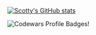 [![Scotty's GitHub stats](https://github-readme-stats.vercel.app/api?username=scottyfionnghall&theme=dark)](https://github.com/anuraghazra/github-readme-stats)

![Codewars Profile Badges!](https://www.codewars.com/users/scottyfionnghall/badges/large "Codewars Profile Badges")

